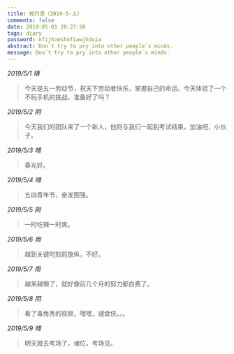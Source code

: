 ```yaml
---
title: 知行录（2019-5-上）
comments: false
date: 2019-05-01 20:27:50
tags: diary
password: nfijkoeshnfiawjhduia
abstract: Don`t try to pry into other people`s minds.
message: Don`t try to pry into other people`s minds.
---
```

*2019/5/1 晴*

> 今天是五一劳动节，祝天下劳动者快乐，掌握自己的命运。今天体验了一个不玩手机的挑战，准备好了吗？

*2019/5/2 阴*

> 今天我们的团队来了一个新人，他将与我们一起到考试结束，加油吧，小伙子。

*2019/5/3 晴*

> 春光好。

*2019/5/4 晴*

> 五四青年节，奋发图强。

*2019/5/5 阴*

> 一时吃辣一时爽。

*2019/5/6 雨*

> 越到关键时刻前放纵，不好。

*2019/5/7 雨*

> 越来越懒了，就好像前几个月的努力都白费了。

*2019/5/8 阴*

> 看了毒角秀的视频，嘿嘿，键盘侠。。。

*2019/5/9 晴*

> 明天就去考场了，诸位，考场见。